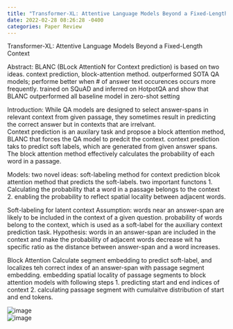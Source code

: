 ```yaml
---
title: "Transformer-XL: Attentive Language Models Beyond a Fixed-Length Context"
date: 2022-02-28 08:26:28 -0400
categories: Paper Review
---
```

Transformer-XL: Attentive Language Models Beyond a Fixed-Length Context

Abstract:
  BLANC (BLock AttentioN for Context prediction) is based on two ideas.
    context prediction, block-attention method.
    outperformed SOTA QA models; performe better when # of answer text occurences occurs more frequently.
    trained on SQuAD and inferred on HotpotQA and show that BLANC outperformed all baseline model in zero-shot setting

Introduction:
  While QA models are designed to select answer-spans in relevant context from given passage, they sometimes result in predicting the correct answer but in contexts that are irrelvant.  
  Context prediction is an auxilary task and propsoe a block attention method, BLANC that forces the QA model to predcit the context.
  context prediction taks to predict soft labels, which are generated from given answer spans.  The block attention method effectively calculates the probability of each word in a passage.
  
 
 
  

Models:
  two novel ideas:
    soft-labeling method for context prediction
    blcok attention method that predicts the soft-labels.
  two important functons
    1.  Calculating the probability that a word in a passage belongs to the context
    2.  enabling the probability to reflect spatial locality between adjacent words.
    
  Soft-labeling for latent context
    Assumption: words near an answer-span are likely to be included in the context of a given question.  probability of words belong to the context, which is used as a soft-label for the auxiliary context prediction task.  Hypothesis: words in an answer-span are included in the context and make the probability of adjacent words decrease wit ha specific ratio as the distance between answer-span and a word increases.
    
  Block Attention
    Calculate segment embedding to predict soft-label, and localizes teh correct index of an answer-span with passage segment embedding.
    embedding spatial locality of passage segments to block attention models with following steps
      1. predicting start and end indices of context
      2. calculating passage segment with cumulaitve distribution of start and end tokens.
    
![image](https://user-images.githubusercontent.com/36841216/132169723-f0a59dd0-ebbc-4eb9-9b5f-e55fd55b50c8.png)    
![image](https://user-images.githubusercontent.com/36841216/132169669-b06fd2dc-3824-442b-bf22-eb5d0c09b42d.png)

    
